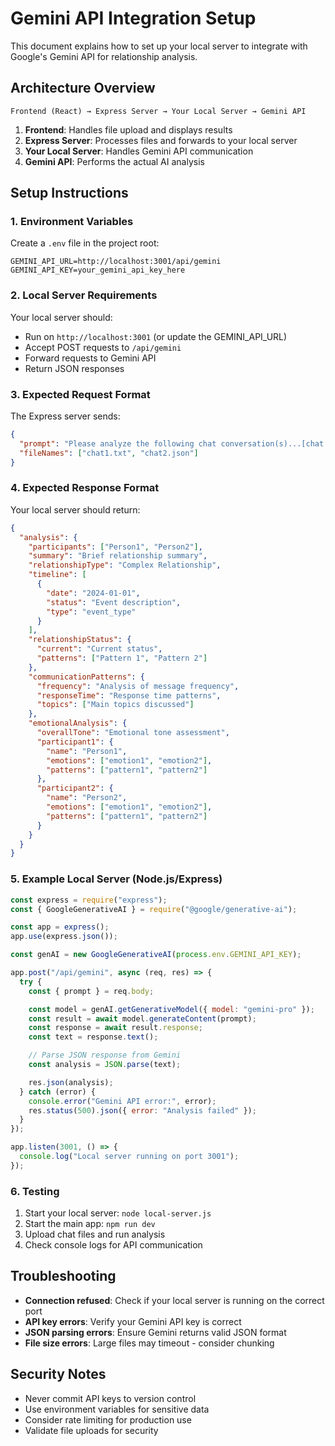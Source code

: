 # Gemini API Integration Setup

This document explains how to set up your local server to integrate with Google's Gemini API for relationship analysis.

## Architecture Overview

```
Frontend (React) → Express Server → Your Local Server → Gemini API
```

1. **Frontend**: Handles file upload and displays results
2. **Express Server**: Processes files and forwards to your local server
3. **Your Local Server**: Handles Gemini API communication
4. **Gemini API**: Performs the actual AI analysis

## Setup Instructions

### 1. Environment Variables

Create a `.env` file in the project root:

```env
GEMINI_API_URL=http://localhost:3001/api/gemini
GEMINI_API_KEY=your_gemini_api_key_here
```

### 2. Local Server Requirements

Your local server should:

- Run on `http://localhost:3001` (or update the GEMINI_API_URL)
- Accept POST requests to `/api/gemini`
- Forward requests to Gemini API
- Return JSON responses

### 3. Expected Request Format

The Express server sends:

```json
{
  "prompt": "Please analyze the following chat conversation(s)...[chat data]",
  "fileNames": ["chat1.txt", "chat2.json"]
}
```

### 4. Expected Response Format

Your local server should return:

```json
{
  "analysis": {
    "participants": ["Person1", "Person2"],
    "summary": "Brief relationship summary",
    "relationshipType": "Complex Relationship",
    "timeline": [
      {
        "date": "2024-01-01",
        "status": "Event description",
        "type": "event_type"
      }
    ],
    "relationshipStatus": {
      "current": "Current status",
      "patterns": ["Pattern 1", "Pattern 2"]
    },
    "communicationPatterns": {
      "frequency": "Analysis of message frequency",
      "responseTime": "Response time patterns",
      "topics": ["Main topics discussed"]
    },
    "emotionalAnalysis": {
      "overallTone": "Emotional tone assessment",
      "participant1": {
        "name": "Person1",
        "emotions": ["emotion1", "emotion2"],
        "patterns": ["pattern1", "pattern2"]
      },
      "participant2": {
        "name": "Person2",
        "emotions": ["emotion1", "emotion2"],
        "patterns": ["pattern1", "pattern2"]
      }
    }
  }
}
```

### 5. Example Local Server (Node.js/Express)

```javascript
const express = require("express");
const { GoogleGenerativeAI } = require("@google/generative-ai");

const app = express();
app.use(express.json());

const genAI = new GoogleGenerativeAI(process.env.GEMINI_API_KEY);

app.post("/api/gemini", async (req, res) => {
  try {
    const { prompt } = req.body;

    const model = genAI.getGenerativeModel({ model: "gemini-pro" });
    const result = await model.generateContent(prompt);
    const response = await result.response;
    const text = response.text();

    // Parse JSON response from Gemini
    const analysis = JSON.parse(text);

    res.json(analysis);
  } catch (error) {
    console.error("Gemini API error:", error);
    res.status(500).json({ error: "Analysis failed" });
  }
});

app.listen(3001, () => {
  console.log("Local server running on port 3001");
});
```

### 6. Testing

1. Start your local server: `node local-server.js`
2. Start the main app: `npm run dev`
3. Upload chat files and run analysis
4. Check console logs for API communication

## Troubleshooting

- **Connection refused**: Check if your local server is running on the correct port
- **API key errors**: Verify your Gemini API key is correct
- **JSON parsing errors**: Ensure Gemini returns valid JSON format
- **File size errors**: Large files may timeout - consider chunking

## Security Notes

- Never commit API keys to version control
- Use environment variables for sensitive data
- Consider rate limiting for production use
- Validate file uploads for security

